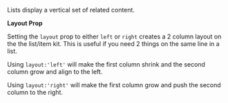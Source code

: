 Lists display a vertical set of related content.

 **Layout Prop**
 
 Setting the `layout` prop to either `left` or `right` creates a 2 column layout on the the list/item kit. This is useful if you need 2 things on the same line in a list.
 
 Using `layout:'left'` will make the first column shrink and the second column grow and align to the left.
 
 Using `layout:'right'` will make the first column grow and push the second column to the right.
